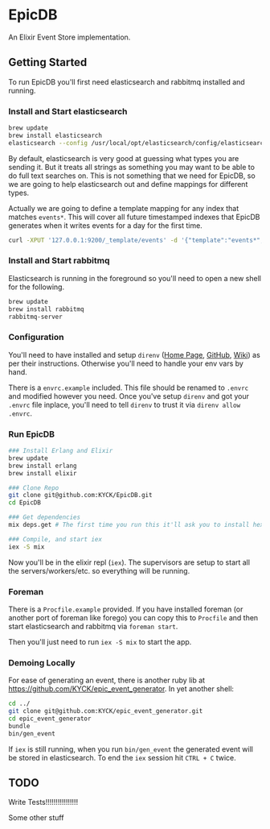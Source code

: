 # EpicDB

An Elixir Event Store implementation.

## Getting Started

To run EpicDB you'll first need elasticsearch and rabbitmq installed and running.

### Install and Start elasticsearch

```bash
brew update
brew install elasticsearch
elasticsearch --config /usr/local/opt/elasticsearch/config/elasticsearch.yml
```

By default, elasticsearch is very good at guessing what types you are sending it. But it treats all strings as something you may want to be able to do full text searches on. This is not something that we need for EpicDB, so we are going to help elasticsearch out and define mappings for different types.

Actually we are going to define a template mapping for any index that matches `events*`. This will cover all future timestamped indexes that EpicDB generates when it writes events for a day for the first time.

```bash
curl -XPUT '127.0.0.1:9200/_template/events' -d '{"template":"events*","settings":{"number_of_shards":1,"number_of_replicas":1},"mappings":{"card":{"properties":{"eventTarget":{"type":"string","index":"not_analyzed"},"eventType":{"type":"string","index":"not_analyzed"},"eventTimestamp":{"type":"date"},"eventTrigger":{"type":"nested","properties":{"type":{"type":"string","index":"not_analyzed"},"uuid":{"type":"string","index":"not_analyzed"}}},"data":{"type":"nested","properties":{"uuid":{"type":"string","index":"not_analyzed"},"expiresOn":{"type":"date"},"firstName":{"type":"string","index":"not_analyzed"},"kind":{"type":"string","index":"not_analyzed"},"lastName":{"type":"string","index":"not_analyzed"},"avatar":{"type":"string","index":"not_analyzed"},"birthdate":{"type":"date"},"status":{"type":"string","index":"not_analyzed"}}}}}}}'
```

### Install and Start rabbitmq

Elasticsearch is running in the foreground so you'll need to open a new shell for the following.

```bash
brew update
brew install rabbitmq
rabbitmq-server
```

### Configuration

You'll need to have installed and setup `direnv` ([Home Page](http://direnv.net/), [GitHub](https://github.com/zimbatm/direnv), [Wiki](https://github.com/zimbatm/direnv/wiki)) as per their instructions. Otherwise you'll need to handle your env vars by hand.

There is a `envrc.example` included. This file should be renamed to `.envrc` and modified however you need. Once you've setup `direnv` and got your `.envrc` file inplace, you'll need to tell `direnv` to trust it via `direnv allow .envrc`.

### Run EpicDB

```bash
### Install Erlang and Elixir
brew update
brew install erlang
brew install elixir

### Clone Repo
git clone git@github.com:KYCK/EpicDB.git
cd EpicDB

### Get dependencies
mix deps.get # The first time you run this it'll ask you to install hex. Say yes.

### Compile, and start iex
iex -S mix
```

Now you'll be in the elixir repl (`iex`). The supervisors are setup to start all the servers/workers/etc. so everything will be running.

### Foreman

There is a `Procfile.example` provided. If you have installed foreman (or another port of foreman like forego) you can copy this to `Procfile` and then start elasticsearch and rabbitmq via `foreman start`.

Then you'll just need to run `iex -S mix` to start the app.

### Demoing Locally

For ease of generating an event, there is another ruby lib at https://github.com/KYCK/epic_event_generator. In yet another shell:

```bash
cd ../
git clone git@github.com:KYCK/epic_event_generator.git
cd epic_event_generator
bundle
bin/gen_event
```

If `iex` is still running, when you run `bin/gen_event` the generated event will be stored in elasticsearch.
To end the `iex` session hit `CTRL + C` twice.

## TODO

Write Tests!!!!!!!!!!!!!!!!

Some other stuff
